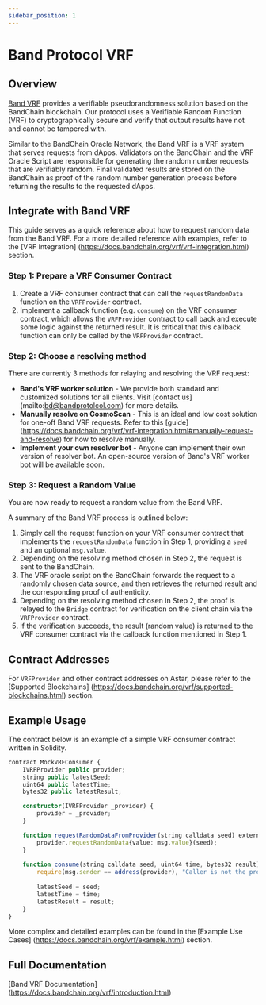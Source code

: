 ```yaml
---
sidebar_position: 1
---
```


# Band Protocol VRF

[Band VRF]: https://bandprotocol.com/vrf

## Overview

[Band VRF] provides a verifiable pseudorandomness solution based on the BandChain blockchain. Our protocol uses a Verifiable Random Function (VRF) to cryptographically secure and verify that output results have not and cannot be tampered with.

Similar to the BandChain Oracle Network, the Band VRF is a VRF system that serves requests from dApps. Validators on the BandChain and the VRF Oracle Script are responsible for generating the random number requests that are verifiably random. Final validated results are stored on the BandChain as proof of the random number generation process before returning the results to the requested dApps.

## Integrate with Band VRF

This guide serves as a quick reference about how to request random data from the Band VRF. For a more detailed reference with examples, refer to the [VRF Integration] (https://docs.bandchain.org/vrf/vrf-integration.html) section.

### Step 1: Prepare a VRF Consumer Contract

1. Create a VRF consumer contract that can call the `requestRandomData` function on the `VRFProvider` contract.
2. Implement a callback function (e.g. `consume`) on the VRF consumer contract, which allows the `VRFProvider` contract to call back and execute some logic against the returned result. It is critical that this callback function can only be called by the `VRFProvider` contract.

### Step 2: Choose a resolving method
There are currently 3 methods for relaying and resolving the VRF request:
- **Band's VRF worker solution** - We provide both standard and customized solutions for all clients. Visit [contact us] (mailto:bd@bandprotolcol.com) for more details.
- **Manually resolve on CosmoScan** - This is an ideal and low cost solution for one-off Band VRF requests. Refer to this [guide] (https://docs.bandchain.org/vrf/vrf-integration.html#manually-request-and-resolve) for how to resolve manually.
- **Implement your own resolver bot** - Anyone can implement their own version of resolver bot. An open-source version of Band's VRF worker bot will be available soon.

### Step 3: Request a Random Value

You are now ready to request a random value from the Band VRF. 

A summary of the Band VRF process is outlined below:
1. Simply call the request function on your VRF consumer contract that implements the `requestRandomData` function in Step 1, providing a `seed` and an optional `msg.value`.
2. Depending on the resolving method chosen in Step 2, the request is sent to the BandChain. 
3. The VRF oracle script on the BandChain forwards the request to a randomly chosen data source, and then retrieves the returned result and the corresponding proof of authenticity.
4. Depending on the resolving method chosen in Step 2, the proof is relayed to the `Bridge` contract for verification on the client chain via the `VRFProvider` contract.
5. If the verification succeeds, the result (random value) is returned to the VRF consumer contract via the callback function mentioned in Step 1.

## Contract Addresses

For `VRFProvider` and other contract addresses on Astar, please refer to the [Supported Blockchains] (https://docs.bandchain.org/vrf/supported-blockchains.html) section.

## Example Usage

The contract below is an example of a simple VRF consumer contract written in Solidity.

```ts
contract MockVRFConsumer {
    IVRFProvider public provider;
    string public latestSeed;
    uint64 public latestTime;
    bytes32 public latestResult;

    constructor(IVRFProvider _provider) {
        provider = _provider;
    }

    function requestRandomDataFromProvider(string calldata seed) external payable {
        provider.requestRandomData{value: msg.value}(seed);
    }
    
    function consume(string calldata seed, uint64 time, bytes32 result) external override {
        require(msg.sender == address(provider), "Caller is not the provider");
        
        latestSeed = seed;
        latestTime = time;
        latestResult = result;
    }
}
```

More complex and detailed examples can be found in the [Example Use Cases] (https://docs.bandchain.org/vrf/example.html) section.

## Full Documentation

[Band VRF Documentation] (https://docs.bandchain.org/vrf/introduction.html)

